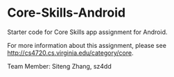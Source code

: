 # Core-Skills-Android
Starter code for Core Skills app assignment for Android.

For more information about this assignment, please see http://cs4720.cs.virginia.edu/category/core.

Team Member:
Siteng Zhang, sz4dd

